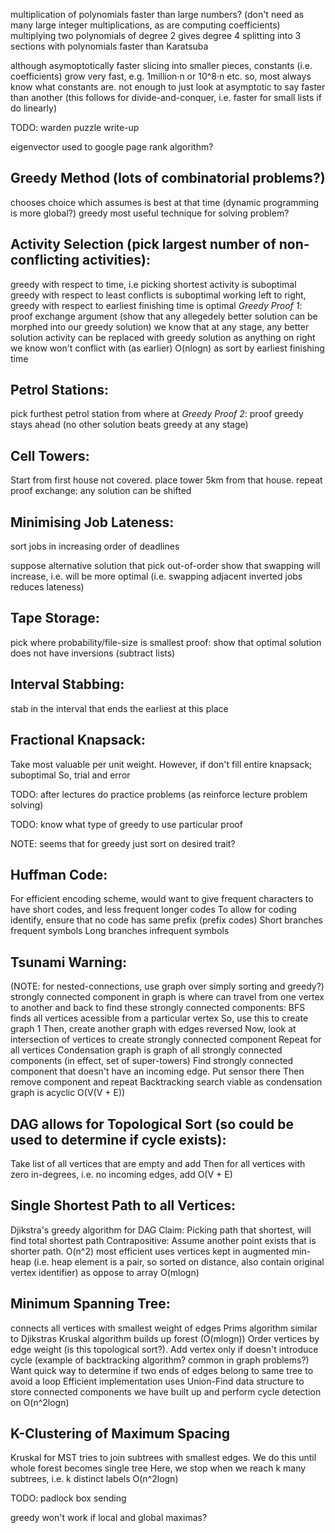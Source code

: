 <!-- SPDX-License-Identifier: zlib-acknowledgement -->
multiplication of polynomials faster than large numbers? (don't need as many large integer multiplications, as are computing coefficients)
multiplying two polynomials of degree 2 gives degree 4
splitting into 3 sections with polynomials faster than Karatsuba

although asymoptotically faster slicing into smaller pieces, constants (i.e. coefficients) grow very fast, e.g. 1million·n or 10^8·n etc.
so, most always know what constants are. 
not enough to just look at asymptotic to say faster than another
(this follows for divide-and-conquer, i.e. faster for small lists if do linearly)

TODO: warden puzzle write-up

eigenvector used to google page rank algorithm?

## Greedy Method (lots of combinatorial problems?)
chooses choice which assumes is best at that time (dynamic programming is more global?)
greedy most useful technique for solving problem? 

## Activity Selection (pick largest number of non-conflicting activities):
greedy with respect to time, i.e picking shortest activity is suboptimal
greedy with respect to least conflicts is suboptimal
working left to right, greedy with respect to earliest finishing time is optimal
*Greedy Proof 1*: proof exchange argument (show that any allegedely better solution can be morphed into our greedy solution)
we know that at any stage, any better solution activity can be replaced with greedy solution
as anything on right we know won't conflict with (as earlier)
O(nlogn) as sort by earliest finishing time

## Petrol Stations:
pick furthest petrol station from where at
*Greedy Proof 2*: proof greedy stays ahead (no other solution beats greedy at any stage)

## Cell Towers:
Start from first house not covered. place tower 5km from that house. repeat
proof exchange: any solution can be shifted

## Minimising Job Lateness:
sort jobs in increasing order of deadlines

suppose alternative solution that pick out-of-order
show that swapping will increase, i.e. will be more optimal
(i.e. swapping adjacent inverted jobs reduces lateness)

## Tape Storage:
pick where probability/file-size is smallest
proof: show that optimal solution does not have inversions (subtract lists)

## Interval Stabbing:
stab in the interval that ends the earliest at this place

## Fractional Knapsack:
Take most valuable per unit weight. However, if don't fill entire knapsack; suboptimal
So, trial and error

TODO: after lectures do practice problems (as reinforce lecture problem solving)

TODO: know what type of greedy to use particular proof

NOTE: seems that for greedy just sort on desired trait?

## Huffman Code:
For efficient encoding scheme, would want to give frequent characters to have short codes,
and less frequent longer codes
To allow for coding identify, ensure that no code has same prefix (prefix codes)
Short branches frequent symbols
Long branches infrequent symbols

## Tsunami Warning:
(NOTE: for nested-connections, use graph over simply sorting and greedy?)
strongly connected component in graph is where can travel from one vertex to another and back 
to find these strongly connected components:
BFS finds all vertices acessible from a particular vertex
So, use this to create graph 1
Then, create another graph with edges reversed
Now, look at intersection of vertices to create strongly connected component
Repeat for all vertices
Condensation graph is graph of all strongly connected components (in effect, set of super-towers)
Find strongly connected component that doesn't have an incoming edge. Put sensor there
Then remove component and repeat
Backtracking search viable as condensation graph is acyclic
O(V(V + E))

## DAG allows for Topological Sort (so could be used to determine if cycle exists):
Take list of all vertices that are empty and add
Then for all vertices with zero in-degrees, i.e. no incoming edges, add 
O(V + E)

## Single Shortest Path to all Vertices:
Djikstra's greedy algorithm for DAG
Claim: Picking path that shortest, will find total shortest path
Contrapositive: Assume another point exists that is shorter path.
O(n^2)
most efficient uses vertices kept in augmented min-heap (i.e. heap element is a pair, so sorted on distance, also contain original vertex identifier) as oppose to array
O(mlogn)

## Minimum Spanning Tree:
connects all vertices with smallest weight of edges
Prims algorithm similar to Djikstras
Kruskal algorithm builds up forest (O(mlogn))
Order vertices by edge weight (is this topological sort?). Add vertex only if doesn't introduce cycle
(example of backtracking algorithm? common in graph problems?)
Want quick way to determine if two ends of edges belong to same tree to avoid a loop
Efficient implementation uses Union-Find data structure to store connected components we have built up and perform cycle detection on
O(n^2logn)

## K-Clustering of Maximum Spacing
Kruskal for MST tries to join subtrees with smallest edges. 
We do this until whole forest becomes single tree
Here, we stop when we reach k many subtrees, i.e. k distinct labels
O(n^2logn)

TODO: padlock box sending


greedy won't work if local and global maximas?
